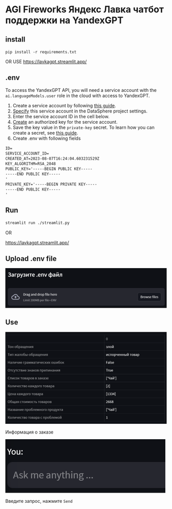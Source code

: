 # AGI Fireworks Яндекс Лавка чатбот поддержки на YandexGPT
## install
```pip install -r requirements.txt```

OR USE https://lavkagpt.streamlit.app/

## .env

To access the YandexGPT API, you will need a service account with the `ai.languageModels.user` role in the cloud with access to YandexGPT.
1. Create a service account by following [this guide](https://cloud.yandex.ru/docs/iam/operations/sa/create).
2. [Specify](https://cloud.yandex.ru/docs/datasphere/operations/projects/update) this service account in the DataSphere project settings.
3. Enter the service account ID in the cell below.
4. [Create](https://cloud.yandex.ru/docs/iam/operations/authorized-key/create) an authorized key for the service account. 
5. Save the key value in the `private-key` secret. To learn how you can create a secret, see [this guide](https://cloud.yandex.ru/docs/datasphere/operations/data/secrets).
6. Create .env with following fields

```
ID=
SERVICE_ACCOUNT_ID=
CREATED_AT=2023-08-07T16:24:04.603231529Z
KEY_ALGORITHM=RSA_2048
PUBLIC_KEY='-----BEGIN PUBLIC KEY-----
-----END PUBLIC KEY-----
'
PRIVATE_KEY='-----BEGIN PRIVATE KEY-----
-----END PUBLIC KEY-----
'
```

## Run

```bash
streamlit run ./streamlit.py
```

OR

https://lavkagpt.streamlit.app/

## Upload .env file
![Alt text](image.png)

## Use

![Alt text](image-1.png)

Информация о заказе

![Alt text](image-2.png)

Введите запрос, нажмите `Send`